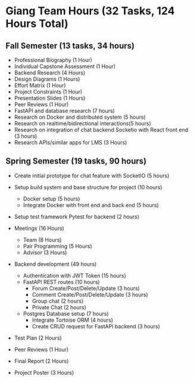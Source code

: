 # Giang Team Hours (32 Tasks, 124 Hours Total)

## Fall Semester (13 tasks, 34 hours)
* Professional Biography (1 Hour)
* Individual Capstone Assessment (1 Hour)
* Backend Research (4 Hours)
* Design Diagrams (1 Hours)
* Effort Matrix (1 Hour)
* Project Constraints (1 Hour)
* Presentation Slides (1 Hours)
* Peer Reviews (1 Hour)
* FastAPI and database research (7 hours)
* Research on Docker and distributed system (5 hours)
* Research on realtime/bidirectional interactions(5 hours) 
* Research on integration of chat backend Socketio with React front end (3 hours)
* Research APIs/similar apps for LMS (3 Hours)

## Spring Semester (19 tasks, 90 hours)

* Create initial prototype for chat feature with SocketIO (5 hours)
* Setup build system and base structure for project (10 hours)
    * Docker setup (5 hours)
    * Integrate Docker with front end and back end (5 hours)
* Setup test framework Pytest for backend (2 hours)

* Meetings (16 Hours)
    * Team (8 Hours)
    * Pair Programming (5 Hours)
    * Advisor (3 Hours)

* Backend development (49 hours)
    * Authentication with JWT Token (15 hours)
    * FastAPI REST routes (10 hours)
        * Forum Create/Post/Delete/Update (3 hours)
        * Comment Create/Post/Delete/Update (3 hours)
        * Group chat (2 hours)
        * Private Chat (2 hours)
    * Postgres Database setup (7 hours)
        * Integrate Tortoise ORM (4 hours)
        * Create CRUD request for FastAPI backend (3 hours)

* Test Plan (2 Hours)
* Peer Reviews (1 Hour)
* Final Report (2 Hours)
* Project Poster (3 Hours)